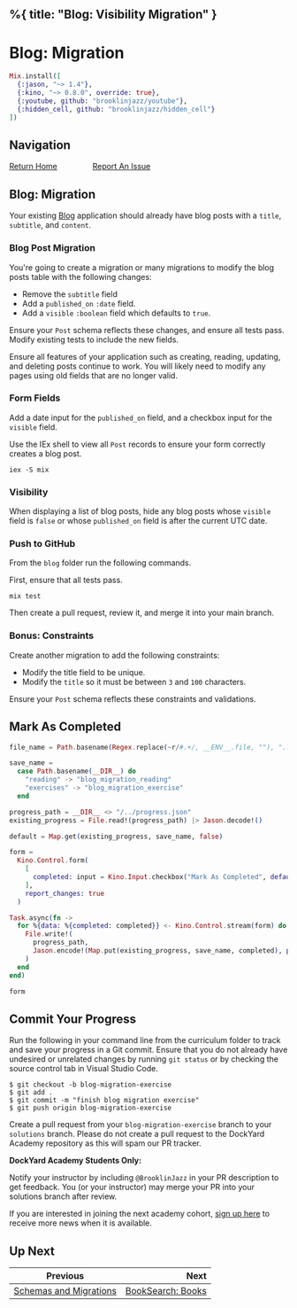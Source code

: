 %{
  title: "Blog: Visibility Migration"
}
---
# Blog: Migration

```elixir
Mix.install([
  {:jason, "~> 1.4"},
  {:kino, "~> 0.8.0", override: true},
  {:youtube, github: "brooklinjazz/youtube"},
  {:hidden_cell, github: "brooklinjazz/hidden_cell"}
])
```

## Navigation

[Return Home](../start.livemd)<span style="padding: 0 30px"></span>
[Report An Issue](https://github.com/DockYard-Academy/beta_curriculum/issues/new?assignees=&labels=&template=issue.md&title=)

## Blog: Migration

Your existing [Blog](./group_project_blog.livemd) application should already have blog posts with a `title`, `subtitle`, and `content`.

<!-- livebook:{"break_markdown":true} -->

### Blog Post Migration

You're going to create a migration or many migrations to modify the blog posts table with the following changes:

* Remove the `subtitle` field
* Add a `published_on` `:date` field.
* Add a `visible` `:boolean` field which defaults to `true`.

Ensure your `Post` schema reflects these changes, and ensure all tests pass. Modify existing tests to include the new fields.

Ensure all features of your application such as creating, reading, updating, and deleting posts continue to work. You will likely need to modify any pages using old fields that are no longer valid.

<!-- livebook:{"break_markdown":true} -->

### Form Fields

Add a date input for the `published_on` field, and a checkbox input for the `visible` field.

Use the IEx shell to view all `Post` records to ensure your form correctly creates a blog post.

```
iex -S mix
```

<!-- livebook:{"break_markdown":true} -->

### Visibility

When displaying a list of blog posts, hide any blog posts whose `visible` field is `false` or whose `published_on` field is after the current UTC date.

<!-- livebook:{"break_markdown":true} -->

### Push to GitHub

From the `blog` folder run the following commands.

First, ensure that all tests pass.

```
mix test
```

Then create a pull request, review it, and merge it into your main branch.

<!-- livebook:{"break_markdown":true} -->

### Bonus: Constraints

Create another migration to add the following constraints:

* Modify the title field to be unique.
* Modify the `title` so it must be between `3` and `100` characters.

Ensure your `Post` schema reflects these constraints and validations.

## Mark As Completed

<!-- livebook:{"attrs":{"source":"file_name = Path.basename(Regex.replace(~r/#.+/, __ENV__.file, \"\"), \".livemd\")\n\nsave_name =\n  case Path.basename(__DIR__) do\n    \"reading\" -> \"blog_migration_reading\"\n    \"exercises\" -> \"blog_migration_exercise\"\n  end\n\nprogress_path = __DIR__ <> \"/../progress.json\"\nexisting_progress = File.read!(progress_path) |> Jason.decode!()\n\ndefault = Map.get(existing_progress, save_name, false)\n\nform =\n  Kino.Control.form(\n    [\n      completed: input = Kino.Input.checkbox(\"Mark As Completed\", default: default)\n    ],\n    report_changes: true\n  )\n\nTask.async(fn ->\n  for %{data: %{completed: completed}} <- Kino.Control.stream(form) do\n    File.write!(\n      progress_path,\n      Jason.encode!(Map.put(existing_progress, save_name, completed), pretty: true)\n    )\n  end\nend)\n\nform","title":"Track Your Progress"},"chunks":null,"kind":"Elixir.HiddenCell","livebook_object":"smart_cell"} -->

```elixir
file_name = Path.basename(Regex.replace(~r/#.+/, __ENV__.file, ""), ".livemd")

save_name =
  case Path.basename(__DIR__) do
    "reading" -> "blog_migration_reading"
    "exercises" -> "blog_migration_exercise"
  end

progress_path = __DIR__ <> "/../progress.json"
existing_progress = File.read!(progress_path) |> Jason.decode!()

default = Map.get(existing_progress, save_name, false)

form =
  Kino.Control.form(
    [
      completed: input = Kino.Input.checkbox("Mark As Completed", default: default)
    ],
    report_changes: true
  )

Task.async(fn ->
  for %{data: %{completed: completed}} <- Kino.Control.stream(form) do
    File.write!(
      progress_path,
      Jason.encode!(Map.put(existing_progress, save_name, completed), pretty: true)
    )
  end
end)

form
```

## Commit Your Progress

Run the following in your command line from the curriculum folder to track and save your progress in a Git commit.
Ensure that you do not already have undesired or unrelated changes by running `git status` or by checking the source control tab in Visual Studio Code.

```
$ git checkout -b blog-migration-exercise
$ git add .
$ git commit -m "finish blog migration exercise"
$ git push origin blog-migration-exercise
```

Create a pull request from your `blog-migration-exercise` branch to your `solutions` branch.
Please do not create a pull request to the DockYard Academy repository as this will spam our PR tracker.

**DockYard Academy Students Only:**

Notify your instructor by including `@BrooklinJazz` in your PR description to get feedback.
You (or your instructor) may merge your PR into your solutions branch after review.

If you are interested in joining the next academy cohort, [sign up here](https://academy.dockyard.com/) to receive more news when it is available.

## Up Next

| Previous                                                           | Next                                                     |
| ------------------------------------------------------------------ | -------------------------------------------------------: |
| [Schemas and Migrations](../reading/schemas_and_migrations.livemd) | [BookSearch: Books](../reading/book_search_books.livemd) |

